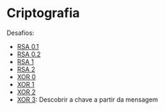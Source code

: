 # Criptografia

Desafios:

- [RSA 0.1](./RSA_0.1_Criptografar)
- [RSA 0.2](./RSA_0.2_Decriptografar)
- [RSA 1](./RSA_1_small_e)
- [RSA 2](./RSA_2_small_diff)
- [XOR 0](./XOR_0_Criptografar_e_Decriptografar)
- [XOR 1](./XOR_1_1_byte)
- [XOR 2](./XOR_2_one_time_pad)
- [XOR 3](./XOR_3): Descobrir a chave a partir da mensagem
